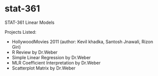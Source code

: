 # stat-361
STAT-361
Linear Models

Projects Listed:
- HollywoodMovies 2011 (author: Kevil khadka, Santosh Jnawali, Rizon Giri) 
- R Review by Dr.Weber
- Simple Linear Regression by Dr.Weber
- MLR Coefficient Interpretation by Dr.Weber
- Scatterplot Matrix by Dr.Weber
